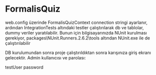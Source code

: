 FormalisQuiz
============
web.config üzerinde FormalisQuizContext connection stringi ayarlanır,
ardından IntegrationTests altındaki testler çalıştırılarak db ve tablolar, dummy veriler yaratılabilir.
Bunun için bilgisayarınızda NUnit kurulması gerekiyor, packages\NUnit.Runners.2.6.2\tools altından 
NUnit.exe ile de çalıştırılabilir


DB kurulumundan sonra proje çalıştırıldıktan sonra karışınıza giriş ekranı gelecektir.
Admin kullanıcısı ve parolası:

testUser
password
